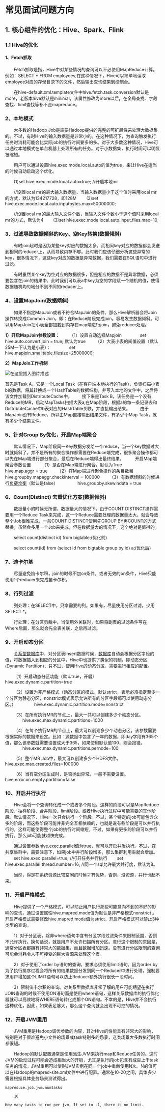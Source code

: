 # 常见面试问题方向

## 1. 核心组件的优化：Hive、Spark、Flink

### 1.1 Hive的优化

#### 1、Fetch抓取

  Fetch抓取是指，Hive中对某些情况的查询可以不必使用MapReduce计算。例如：SELECT * FROM employees;在这种情况下，Hive可以简单地读取employee对应的存储目录下的文件，然后输出查询结果到控制台。

  在hive-default.xml.template文件中hive.fetch.task.conversion默认是more，老版本hive默认是minimal，该属性修改为more以后，在全局查找、字段查找、limit查找等都不走mapreduce。

### 2、本地模式

  大多数的Hadoop Job是需要Hadoop提供的完整的可扩展性来处理大数据集的。不过，有时Hive的输入数据量是非常小的。在这种情况下，为查询触发执行任务时消耗可能会比实际job的执行时间要多的多。对于大多数这种情况，Hive可以通过本地模式在单台机器上处理所有的任务。对于小数据集，执行时间可以明显被缩短。

  用户可以通过设置hive.exec.mode.local.auto的值为true，来让Hive在适当的时候自动启动这个优化。

  (1)set hive.exec.mode.local.auto=true; //开启本地mr

  //设置local mr的最大输入数据量，当输入数据量小于这个值时采用local mr的方式，默认为134217728，即128M   (2)set hive.exec.mode.local.auto.inputbytes.max=50000000;

  //设置local mr的最大输入文件个数，当输入文件个数小于这个值时采用local mr的方式，默认为4   (3)set hive.exec.mode.local.auto.input.files.max=10;

### 3、过滤导致数据倾斜的Key、空Key转换(数据倾斜)

  有时join超时是因为某些key对应的数据太多，而相同key对应的数据都会发送到相同的reducer上，从而导致内存不够。此时我们应该仔细分析这些异常的key，很多情况下，这些key对应的数据是异常数据，我们需要在SQL语句中进行过滤。

  有时虽然某个key为空对应的数据很多，但是相应的数据不是异常数据，必须要包含在join的结果中，此时我们可以表a中key为空的字段赋一个随机的值，使得数据随机均匀地分不到不同的reducer上。

### 4、设置MapJoin(数据倾斜)

  如果不指定MapJoin或者不符合MapJoin的条件，那么Hive解析器会将Join操作转换成Common Join，即：在Reduce阶段完成join。容易发生数据倾斜。可以用MapJoin把小表全部加载到内存在map端进行join，避免reducer处理。

 **1）开启MapJoin参数设置：**   （1）设置自动选择Mapjoin     set hive.auto.convert.join = true; 默认为true   （2）大表小表的阀值设置（默认25M一下认为是小表）：     set hive.mapjoin.smalltable.filesize=25000000;

 **2）MapJoin工作机制**

![在这里插入图片描述](https://ask.qcloudimg.com/http-save/yehe-8479099/pstyyiq3o1.jpeg)

首先是Task A，它是一个Local Task（在客户端本地执行的Task），负责扫描小表b的数据，将其转换成一个HashTable的数据结构，并写入本地的文件中，之后将该文件加载到DistributeCache中。   接下来是Task B，该任务是一个没有Reduce的MR，启动MapTasks扫描大表a,在Map阶段，根据a的每一条记录去和DistributeCache中b表对应的HashTable关联，并直接输出结果。   由于MapJoin没有Reduce，所以由Map直接输出结果文件，有多少个Map Task，就有多少个结果文件。

### 5、针对Group By优化，开启Map端聚合

  默认情况下，Map阶段同一Key数据分发给一个reduce，当一个key数据过大时就倾斜了。并不是所有的聚合操作都需要在Reduce端完成，很多聚合操作都可以先在Map端进行部分聚合，最后在Reduce端得出最终结果。    开启Map端聚合参数设置    （1）是否在Map端进行聚合，默认为True     hive.map.aggr = true   （2）在Map端进行聚合操作的条目数目      hive.groupby.mapaggr.checkinterval = 100000   （3）有数据倾斜的时候进行[负载均衡](https://cloud.tencent.com/product/clb?from_column=20065&from=20065)（默认是false）      hive.groupby.skewindata = true

### 6、Count(Distinct) 去重优化方案(数据倾斜)

  数据量小的时候无所谓，数据量大的情况下，由于COUNT DISTINCT操作需要用一个Reduce Task来完成，这一个Reduce需要处理的数据量太大，就会导致整个Job很难完成，一般COUNT DISTINCT使用先GROUP BY再COUNT的方式替换，虽然会多用一个Job来完成，但在数据量大的情况下，这个绝对是值得的。

  select count(distinct id) from bigtable;(优化前)

  select count(id) from (select id from bigtable group by id) a;(优化后)

### 7、迪卡尔基

  尽量避免笛卡尔积，join的时候不加on条件，或者无效的on条件，Hive只能使用1个reducer来完成笛卡尔积。

### 8、行列过滤

  列处理：在SELECT中，只拿需要的列，如果有，尽量使用分区过滤，少用SELECT *。

  行处理：在分区剪裁中，当使用外关联时，如果将副表的过滤条件写在Where后面，那么就会先全表关联，之后再过滤。

### 9、开启动态分区

  [关系型数据库](https://cloud.tencent.com/product/cdb-overview?from_column=20065&from=20065)中，对分区表Insert数据时候，[数据库](https://cloud.tencent.com/solution/database?from_column=20065&from=20065)自动会根据分区字段的值，将数据插入到相应的分区中，Hive中也提供了类似的机制，即动态分区(Dynamic Partition)，只不过，使用Hive的动态分区，需要进行相应的配置。

  （1）开启动态分区功能（默认true，开启）     hive.exec.dynamic.partition=true

  （2）设置为非严格模式（动态分区的模式，默认strict，表示必须指定至少一个分区为静态分区，nonstrict模式表示允许所有的分区字段都可以使用动态分区。）     hive.exec.dynamic.partition.mode=nonstrict

  （3）在所有执行MR的节点上，最大一共可以创建多少个动态分区。     hive.exec.max.dynamic.partitions=1000

  （4）在每个执行MR的节点上，最大可以创建多少个动态分区。该参数需要根据实际的数据来设定。比如：源数据中包含了一年的数据，即day字段有365个值，那么该参数就需要设置成大于365，如果使用默认值100，则会报错。     hive.exec.max.dynamic.partitions.pernode=100

  （5）整个MR Job中，最大可以创建多少个HDFS文件。     hive.exec.max.created.files=100000

  （6）当有空分区生成时，是否抛出异常。一般不需要设置。     hive.error.on.empty.partition=false

### 10、开启并行执行

  Hive会将一个查询转化成一个或者多个阶段。这样的阶段可以是MapReduce阶段、抽样阶段、合并阶段、limit阶段。或者Hive执行过程中可能需要的其他阶段。默认情况下，Hive一次只会执行一个阶段。不过，某个特定的job可能包含众多的阶段，而这些阶段可能并非完全互相依赖的，也就是说有些阶段是可以并行执行的，这样可能使得整个job的执行时间缩短。不过，如果有更多的阶段可以并行执行，那么job可能就越快完成。

  通过设置参数hive.exec.parallel值为true，就可以开启并发执行。不过，在共享集群中，需要注意下，如果job中并行阶段增多，那么集群利用率就会增加。   set hive.exec.parallel=true; //打开任务并行执行   set hive.exec.parallel.thread.number=16; //同一个sql允许最大并行度，默认为8。

  当然，得是在系统资源比较空闲的时候才有优势，否则，没资源，并行也起不来。

### 11、开启严格模式

  Hive提供了一个严格模式，可以防止用户执行那些可能意向不到的不好的影响的查询。通过设置属性hive.mapred.mode值为默认是非严格模式nonstrict 。开启严格模式需要修改hive.mapred.mode值为strict，开启严格模式可以禁止3种类型的查询。

  1）对于分区表，除非where语句中含有分区字段过滤条件来限制范围，否则不允许执行。换句话说，就是用户不允许扫描所有分区。进行这个限制的原因是，通常分区表都拥有非常大的数据集，而且数据增加迅速。没有进行分区限制的查询可能会消耗令人不可接受的巨大资源来处理这个表。

  2）对于使用了order by语句的查询，要求必须使用limit语句。因为order by为了执行排序过程会将所有的结果数据分发到同一个Reducer中进行处理，强制要求用户增加这个LIMIT语句可以防止Reducer额外执行很长一段时间。

  3）限制笛卡尔积的查询。对关系型数据库非常了解的用户可能期望在执行JOIN查询的时候不使用ON语句而是使用where语句，这样关系数据库的执行优化器就可以高效地将WHERE语句转化成那个ON语句。不幸的是，Hive并不会执行这种优化，因此，如果表足够大，那么这个查询就会出现不可控的情况。

### 12、开启JVM重用

  JVM重用是Hadoop调优参数的内容，其对Hive的性能具有非常大的影响，特别是对于很难避免小文件的场景或task特别多的场景，这类场景大多数执行时间都很短。

  Hadoop的默认配置通常是使用派生JVM来执行map和Reduce任务的。这时JVM的启动过程可能会造成相当大的开销，尤其是执行的job包含有成百上千task任务的情况。JVM重用可以使得JVM实例在同一个job中重新使用N次。N的值可以在Hadoop的mapred-site.xml文件中进行配置。通常在10-20之间，具体多少需要根据具体业务场景测试得出。

```mapreduce.job.jvm.numtasks```

``` 	10 ``` 	

```How many tasks to run per jvm. If set to -1, there is no limit.```





